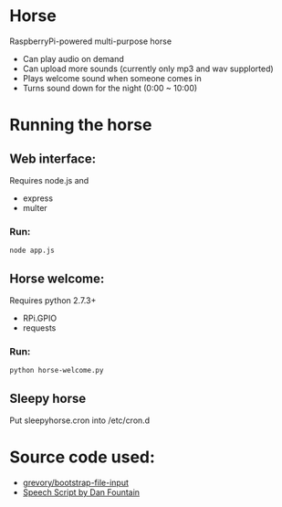 # Horse 

RaspberryPi-powered multi-purpose horse

* Can play audio on demand 
* Can upload more sounds (currently only mp3 and wav supplorted)
* Plays welcome sound when someone comes in
* Turns sound down for the night (0:00 ~ 10:00)

# Running the horse

## Web interface:
Requires node.js and
* express
* multer

### Run:
`node app.js`

## Horse welcome:
Requires python 2.7.3+
* RPi.GPIO
* requests

### Run:
`python horse-welcome.py`

## Sleepy horse
Put sleepyhorse.cron into /etc/cron.d

# Source code used:
* [grevory/bootstrap-file-input](https://github.com/grevory/bootstrap-file-input)
* [Speech Script by Dan Fountain](http://danfountain.com/2013/03/raspberry-pi-text-to-speech/)